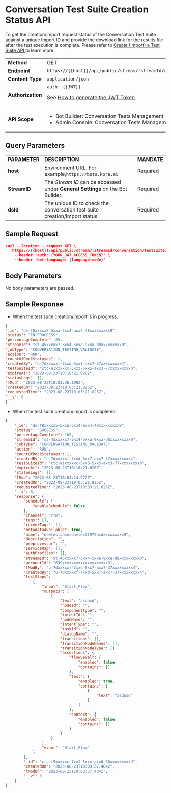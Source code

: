 # Conversation Test Suite Creation Status API

To get the creation/import request status of the Conversation Test Suite against a unique Import ID and provide the download link for the results file after the test execution is complete. Please refer to [Create (Import) a Test Suite API ](create-conversation-test-suite.md) to learn more.

<table>
  <tr>
   <td><strong>Method</strong>
   </td>
   <td>GET
   </td>
  </tr>
  <tr>
   <td><strong>Endpoint</strong>
   </td>
   <td><code>https://{{host}}/api/public/stream/:streamId/conversation/testsuite/import/:dsId/status</code>
   </td>
  </tr>
  <tr>
   <td><strong>Content Type</strong>
   </td>
   <td><code>application/json</code>
   </td>
  </tr>
  <tr>
   <td><strong>Authorization</strong>
   </td>
   <td><code>auth: {{JWT}}</code>
<p>
See <a href="https://developer.kore.ai/docs/bots/api-guide/apis/#Generating_the_JWT_Token">How to generate the JWT Token</a>.
   </td>
  </tr>
  <tr>
   <td><strong>API Scope</strong>
   </td>
   <td>
<ul>

<li>Bot Builder: Conversation Tests Management

<li>Admin Console: Conversation Tests Management
</li>
</ul>
   </td>
  </tr>
</table>



## Query Parameters


<table>
  <tr>
   <td><strong>PARAMETER</strong>
   </td>
   <td><strong>DESCRIPTION</strong>
   </td>
   <td><strong>MANDATE</strong>
   </td>
  </tr>
  <tr>
   <td><strong>host</strong>
   </td>
   <td>Environment URL. For example,<code>https://bots.kore.ai</code>
   </td>
   <td>Required
   </td>
  </tr>
  <tr>
   <td><strong>StreamID</strong>
   </td>
   <td>The  <em>Stream ID</em> can be accessed under <strong>General Settings</strong> on the Bot Builder.
   </td>
   <td>Required
   </td>
  </tr>
  <tr>
   <td><strong>dsId</strong>
   </td>
   <td>The unique ID to check the conversation test suite creation/import status.
   </td>
   <td>Required
   </td>
  </tr>
</table>



## Sample Request


```json
curl --location --request GET \
  'https://{{host}}/api/public/stream/:streamId/conversation/testsuite/import/:dsId/status' \
    --header 'auth: {YOUR_JWT_ACCESS_TOKEN}' \
    --header 'bot-language: {language-code}'
```


## Body Parameters

No body parameters are passed.


## Sample Response

* When the test suite creation/import is in progress.


```json
{
"_id": "ds-f8xxxxx5-5xxa-5xx4-axx4-48xxxxxxxxx9",
"status": "IN_PROGRESS",
"percentageComplete": 85,
"streamId": "st-45xxxxx7-3xx4-5xxa-9xxa-d8xxxxxxxxx0",
"jobType": "CONVERSATION_TESTING_VALIDATE",
"action": "RUN",
"countOfDockStatuses": 1,
"createdBy": "u-7dxxxxxf-7xxd-5xx7-axx7-37xxxxxxxxx4",
"testSuiteId": "ctc-a1xxxxxc-5xx3-5xx5-axx3-77xxxxxxxxxb",
"expireAt": "2023-08-23T10:18:21.820Z",
"statusLogs": [],
"lMod": "2023-08-23T10:03:36.109Z",
"createdOn": "2023-08-23T10:03:21.825Z",
"requestedTime": "2023-08-23T10:03:21.825Z",
"__v": 0
}

```

* When the test suite creation/import is completed.


```json
{
    "_id": "ds-f8xxxxx5-5xxa-5xx4-axx4-48xxxxxxxxx9",
    "status": "SUCCESS",
    "percentageComplete": 100,
    "streamId": "st-45xxxxx7-3xx4-5xxa-9xxa-d8xxxxxxxxx0",
    "jobType": "CONVERSATION_TESTING_VALIDATE",
    "action": "RUN",
    "countOfDockStatuses": 1,
    "createdBy": "u-7dxxxxxf-7xxd-5xx7-axx7-37xxxxxxxxx4",
    "testSuiteId": "ctc-a1xxxxxc-5xx3-5xx5-axx3-77xxxxxxxxxb",
    "expireAt": "2023-08-23T10:18:21.820Z",
    "statusLogs": [],
    "lMod": "2023-08-23T10:04:24.972Z",
    "createdOn": "2023-08-23T10:03:21.825Z",
    "requestedTime": "2023-08-23T10:03:21.825Z",
    "__v": 0,
    "response": {
        "schedule": {
            "enableSchedule": false
        },
        "channel": "rtm",
        "tags": [],
        "recentTags": [],
        "metadataAvailable": true,
        "name": "newtestcaseconvtest1979asdxxxxxxxxx9",
        "description": "",
        "preprocessor": "",
        "serviceMap": [],
        "authProfiles": [],
        "streamId": "st-45xxxxx7-3xx4-5xxa-9xxa-d8xxxxxxxxx0",
        "accountId": "639xxxxxxxxxxxxxxxxxxxx3",
        "lModBy": "u-7dxxxxxf-7xxd-5xx7-axx7-37xxxxxxxxx4",
        "createdBy": "u-7dxxxxxf-7xxd-5xx7-axx7-37xxxxxxxxx4",
        "testSteps": [
            {
                "input": "Start_Flow",
                "outputs": [
                    {
                        "text": "asdasd",
                        "nodeId": "",
                        "componentType": "",
                        "intentId": "",
                        "nodeName": "",
                        "intentType": "",
                        "taskId": "",
                        "dialogName": "",
                        "transitions": [],
                        "transitionNodeNames": [],
                        "transitionNodeType": [],
                        "assertions": {
                            "flowLevel": {
                                "enabled": false,
                                "contains": []
                            },
                            "text": {
                                "enabled": true,
                                "contains": [
                                    {
                                        "text": "asdasd"
                                    }
                                ]
                            },
                            "context": {
                                "enabled": false,
                                "contains": []
                            }
                        }
                    }
                ],
                "event": "Start_Flow"
            }
        ],
        "_id": "ctc-f9xxxxxc-7xx1-5xxe-axx6-80xxxxxxxxxd",
        "createdOn": "2023-08-23T10:03:37.404Z",
        "lModOn": "2023-08-23T10:03:37.404Z",
        "__v": 0
    }
}
```
